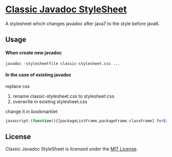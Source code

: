 [Classic Javadoc StyleSheet](http://junk-box.appspot.com/stylesheet/classic-javadoc-stylesheet/index.html)
=====================================================================

A stylesheet which changes javadoc after java7 to the style before java6.

Usage
------------

#### When create new javadoc
```
javadoc -stylesheetfile classic-stylesheet.css ... 
```

#### In the case of existing javadoc
replace css  
1. rename classic-stylesheet.css to stylesheet.css  
2. overwrite in existing stylesheet.css  

change it in bookmarklet  
```js
javascript:(function(){[packageListFrame,packageFrame,classFrame].forEach(function(a){a.document.getElementsByTagName("link")[0].href="http://junk-box.appspot.com/stylesheet/classic-javadoc-stylesheet/classic-stylesheet.css"})})();
```

License
------------

Classic Javadoc StyleSheet is licensed under the [MIT License](https://github.com/junk-box/classic-javadoc-stylesheet/blob/master/MIT-LICENSE).  

